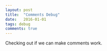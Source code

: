 ```yaml
---
layout: post
title:  "Comments Debug"
date:   2016-01-01
tags: debug
comments: true
---
```


Checking out if we can make comments work.